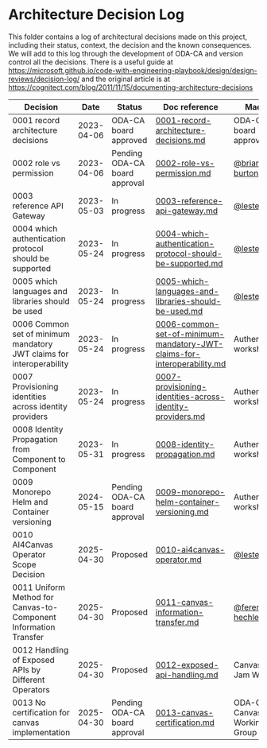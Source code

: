 # Architecture Decision Log

This folder contains a log of architectural decisions made on this project, including their status, context, the decision and the known consequences. We will add to this log through the development of ODA-CA and version control all the decisions. There is a useful guide at https://microsoft.github.io/code-with-engineering-playbook/design/design-reviews/decision-log/ and the original article is at https://cognitect.com/blog/2011/11/15/documenting-architecture-decisions

| Decision | Date | Status | Doc reference | Made By |
|----------|-------|-------|---------------|---------|
| 0001 record architecture decisions | 2023-04-06 | ODA-CA board approved | [0001-record-architecture-decisions.md](0001-record-architecture-decisions.md) |   ODA-CA board approved   |
| 0002 role vs permission | 2023-04-06 | Pending ODA-CA board approval | [0002-role-vs-permission.md](0002-role-vs-permission.md) |   [@brian-burton](https://www.github.com/brian-burton)   |
| 0003 reference API Gateway | 2023-05-03 | In progress | [0003-reference-api-gateway.md](0003-reference-api-gateway.md) |   [@lesterthomas](https://www.github.com/lesterthomas)   |
| 0004 which authentication protocol should be supported | 2023-05-24 | In progress | [0004-which-authentication-protocol-should-be-supported.md](0004-which-authentication-protocol-should-be-supported.md) |   [@lesterthomas](https://www.github.com/lesterthomas)   |
| 0005 which languages and libraries should be used | 2023-05-24 | In progress | [0005-which-languages-and-libraries-should-be-used.md](0005-which-languages-and-libraries-should-be-used.md) |   [@lesterthomas](https://www.github.com/lesterthomas)   |
| 0006 Common set of minimum mandatory JWT claims for interoperability | 2023-05-24 | In progress | [0006-common-set-of-minimum-mandatory-JWT-claims-for-interoperability.md](0006-common-set-of-minimum-mandatory-JWT-claims-for-interoperability.md) |  Authentication workshop |
| 0007 Provisioning identities across identity providers | 2023-05-24 | In progress | [0007-provisioning-identities-across-identity-providers.md](0007-provisioning-identities-across-identity-providers.md) |  Authentication workshop |
| 0008 Identity Propagation from Component to Component | 2023-05-31 | In progress | [0008-identity-propagation.md](0008-identity-propagation.md) |  Authentication workshop |
| 0009 Monorepo Helm and Container versioning | 2024-05-15 | Pending ODA-CA board approval | [0009-monorepo-helm-container-versioning.md](0009-monorepo-helm-container-versioning.md) |  Authentication workshop |
| 0010 AI4Canvas Operator Scope Decision | 2025-04-30 | Proposed | [0010-ai4canvas-operator.md](0010-ai4canvas-operator.md) |  [@lesterthomas](https://www.github.com/lesterthomas) |
| 0011 Uniform Method for Canvas-to-Component Information Transfer | 2025-04-30 | Proposed | [0011-canvas-information-transfer.md](0011-canvas-information-transfer.md) |  [@ferenc-hechler](https://www.github.com/ferenc-hechler) |
| 0012 Handling of Exposed APIs by Different Operators | 2025-04-30 | Proposed | [0012-exposed-api-handling.md](0012-exposed-api-handling.md) |  Canvas Spec Jam Workshop |
| 0013 No certification for canvas implementation | 2025-04-30 | Pending ODA-CA board approval | [0013-canvas-certification.md](0013-canvas-certification.md) |  ODA-CA Canvas Working Group |
